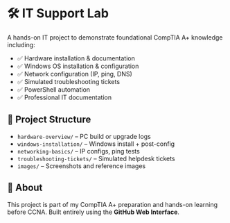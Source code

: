 # 🛠️ IT Support Lab

A hands-on IT project to demonstrate foundational CompTIA A+ knowledge including:

- ✅ Hardware installation & documentation
- ✅ Windows OS installation & configuration
- ✅ Network configuration (IP, ping, DNS)
- ✅ Simulated troubleshooting tickets
- ✅ PowerShell automation
- ✅ Professional IT documentation

## 📁 Project Structure

- `hardware-overview/` – PC build or upgrade logs  
- `windows-installation/` – Windows install + post-config  
- `networking-basics/` – IP configs, ping tests  
- `troubleshooting-tickets/` – Simulated helpdesk tickets  
- `images/` – Screenshots and reference images

## 🧠 About

This project is part of my CompTIA A+ preparation and hands-on learning before CCNA. Built entirely using the **GitHub Web Interface**.

